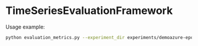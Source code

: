 # TimeSeriesEvaluationFramework
Usage example:
```Bash
python evaluation_metrics.py --experiment_dir experiments/demoazure-epochs --trace azure_v2  --stride_ori_data_windows 12 --metrics all --recursive true --inter_experiment_figures true --only_best_samples_figures 2
```
